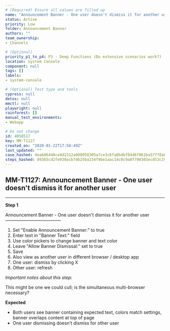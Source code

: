 ```yaml
---
# (Required) Ensure all values are filled up
name: "Announcement Banner - One user doesn't dismiss it for another user"
status: Active
priority: Low
folder: Announcement Banner
authors: ""
team_ownership: 
- Channels

# (Optional)
priority_p1_to_p4: P3 - Deep Functions (Do extensive scenarios work?)
location: System Console
component: null
tags: []
labels: 
- system-console

# (Optional) Test type and tools
cypress: null
detox: null
mmctl: null
playwright: null
rainforest: []
manual_test_environments: 
- Webapp

# Do not change
id: 4058517
key: MM-T1127
created_on: "2020-01-22T17:58:49Z"
last_updated: ""
case_hashed: 4eab86440ce4d2312a008058305a7ce3c6fa8b4bf84d6f861ba57ff0a69700c62d89e50a08ef6c70ced43af00d9dc82f
steps_hashed: 89365cd2fe930acb7db25ba234f9be1aac14c0c9a8f790303ecd53c194131cee40565fa023e22204c46e758a850b9227
---
```


<!-- (Auto-generated) Based on frontmatter's "key" and "name" -->

## MM-T1127: Announcement Banner - One user doesn't dismiss it for another user

---

**Step 1**

Announcement Banner - One user doesn't dismiss it for another user\
–––––––––––––––––––––––––

1. Set "Enable Announcement Banner:" to true
2. Enter text in "Banner Text:" field
3. Use color pickers to change banner and text color
4. Leave "Allow Banner Dismissal:" set to true
5. Save
6. Also view as another user in different browser / desktop app
7. One user: dismiss by clicking X
8. Other user: refresh

_Important notes about this step:_

This might be one we could cull; is the simultaneous multi-browser necessary?

**Expected**

- Both users see banner containing expected text, colors match settings, banner overlaps content at top of page
- One user dismissing doesn't dismiss for other user
